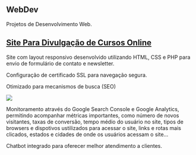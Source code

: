 ## WebDev
Projetos de Desenvolvimento Web.

## <a href="https://www.aprendilucrei.com/" target="_blank">Site Para Divulgação de Cursos Online</a>
<p>Site com layout responsivo desenvolvido utilizando HTML, CSS e PHP para envio de formulário de contato e newsletter.</p>
<p>Configuração de certificado SSL para navegação segura.</p>
<p>Otimizado para mecanismos de busca (SEO)</p>
<img src="https://github.com/rcDeveloping/WebDev/blob/main/files/page-speed-desktop-aprendilucrei.PNG">
<p>Monitoramento através do Google Search Console e Google Analytics, permitindo acompanhar métricas importantes, como número de novos visitantes, taxas de conversão, tempo médio do usuário no site, tipos de browsers e dispotivos ustilizados para acessar o site, links e rotas mais clicados, estados e cidades de onde os usuários acessam o site...</p>
<p>Chatbot integrado para oferecer melhor atendimento a clientes.</p>
